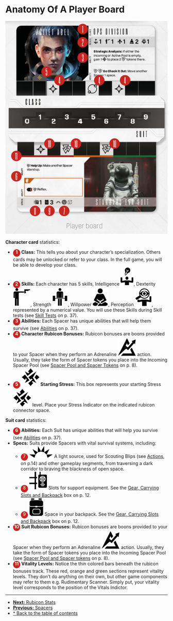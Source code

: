 # Anatomy Of A Player Board

![Player board](img/player-board.png "Player board")

**Character card** statistics:

- **<span style="background: #c92421; display:inline-block; aspect-ratio: 1; border-radius: 50%; width: 1.6em; color: white; text-align:center;">1</span> Class:** This tells you about your character’s specialization. Others cards may be unlocked or refer to your class. In the full game,
you will be able to develop your class.
- **<span style="background: #c92421; display:inline-block; aspect-ratio: 1; border-radius: 50%; width: 1.6em; color: white; text-align:center;">2</span> Skills:** Each character has 5 skills,
Intelligence ![Inteligence Icon](svg/icon-intelligence.svg), Dexterity ![Dexterity Icon](svg/icon-dexterity.svg), Strength ![Strength Icon](svg/icon-strength.svg),
Willpower ![Willpower Icon](svg/icon-willpower.svg), Perception ![Perception Icon](svg/icon-perception.svg), represented by
a numerical value. You will use these Skills
during Skill tests (see [Skill Tests](other-rules.md#skill-tests) on p. 37).
- **<span style="background: #c92421; display:inline-block; aspect-ratio: 1; border-radius: 50%; width: 1.6em; color: white; text-align:center;">3</span> Abilities:** Each Spacer has unique abilities that will help them survive (see
[Abilities](other-rules.md#abilities) on p. 37).
- **<span style="background: #c92421; display:inline-block; aspect-ratio: 1; border-radius: 50%; width: 1.6em; color: white; text-align:center;">4</span> Character Rubicon Bonuses:** Rubicon
bonuses are boons provided to your Spacer
when they perform an Adrenaline ![Adrenaline Icon](svg/icon-adrenaline.svg) action.
Usually, they take the form of Spacer tokens
you place into the Incoming Spacer Pool (see
[Spacer Pool and Spacer Tokens](spacer-pool-and-spacer-tokens.md) on p. 8).
- **<span style="background: #c92421; display:inline-block; aspect-ratio: 1; border-radius: 50%; width: 1.6em; color: white; text-align:center;">5</span> ![Stress Icon](svg/icon-stress.svg) Starting Stress:** This box represents
your starting Stress ![Stress Icon](svg/icon-stress.svg) level. Place your
Stress Indicator on the indicated rubicon
connector space.

**Suit card** statistics:

- **<span style="background: #c92421; display:inline-block; aspect-ratio: 1; border-radius: 50%; width: 1.6em; color: white; text-align:center;">6</span> Abilities:** Each Suit has unique abilities
that will help you survive (see [Abilities](other-rules.md#abilities) on p. 37).
- **Specs:** Suits provide Spacers with vital survival systems, including:
  - <span style="background: #c92421; display:inline-block; aspect-ratio: 1; border-radius: 50%; width: 1.6em; color: white; text-align:center;">7</span> ![Light source Icon](svg/icon-light-source.svg) A light source, used for Scouting
Blips (see [Actions](actions.md), on p.14) and other
gameplay segments, from traversing
a dark corridor to braving the blackness
of open space.
  - <span style="background: #c92421; display:inline-block; aspect-ratio: 1; border-radius: 50%; width: 1.6em; color: white; text-align:center;">8</span> ![Slots Icon](svg/icon-slots.svg) Slots for support equipment.
See the [Gear, Carrying Slots and Backpack](gear-carrying-slots-and-backpack.md) box on p. 12.
  - <span style="background: #c92421; display:inline-block; aspect-ratio: 1; border-radius: 50%; width: 1.6em; color: white; text-align:center;">9</span> ![Backpack Icon](svg/icon-backpack.svg) Space in your backpack. See the
[Gear, Carrying Slots and Backpack](gear-carrying-slots-and-backpack.md) box
on p. 12.
- **<span style="background: #c92421; display:inline-block; aspect-ratio: 1; border-radius: 50%; width: 1.6em; color: white; text-align:center;">10</span> Suit Rubicon Bonuses:** Rubicon bonuses are boons provided to your Spacer when
they perform an Adrenaline ![Adrenaline Icon](svg/icon-adrenaline.svg) action. Usually, they take the form of Spacer tokens you
place into the Incoming Spacer Pool (see
[Spacer Pool and Spacer tokens](spacer-pool-and-spacer-tokens.md) on p. 8).
- **<span style="background: #c92421; display:inline-block; aspect-ratio: 1; border-radius: 50%; width: 1.6em; color: white; text-align:center;">11</span> Vitality Levels:** Notice the thin colored
bars beneath the rubicon bonuses track.
These red, orange and green sections represent vitality levels. They don’t do anything
on their own, but other game components
may refer to them e.g. Rudimentary Scanner. Simply put, your vitality level corresponds to the position of the Vitals Indictor.

---

- [**Next:** Rubicon Stats](rubicon-stats.md)
- [**Previous:** Spacers](spacers.md)
- [**^** Back to the table of contents](README.md)